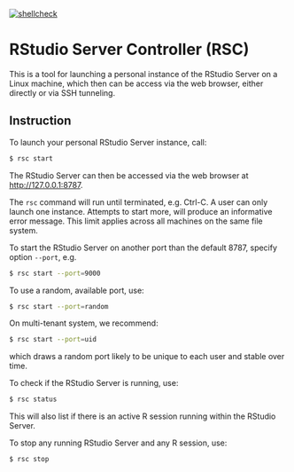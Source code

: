 [![shellcheck](https://github.com/UCSF-CBI/rstudio-server-controller/actions/workflows/shellcheck.yml/badge.svg)](https://github.com/UCSF-CBI/rstudio-server-controller/actions/workflows/shellcheck.yml)

# RStudio Server Controller (RSC)

This is a tool for launching a personal instance of the RStudio Server on a Linux machine, which then can be access via the web browser, either directly or via SSH tunneling.


## Instruction

To launch your personal RStudio Server instance, call:

```sh
$ rsc start
```

The RStudio Server can then be accessed via the web browser at <http://127.0.0.1:8787>.

The `rsc` command will run until terminated, e.g. Ctrl-C.  A user can only launch one instance.  Attempts to start more, will produce an informative error message.  This limit applies across all machines on the same file system.

To start the RStudio Server on another port than the default 8787, specify option `--port`, e.g.

```sh
$ rsc start --port=9000
```

To use a random, available port, use:

```sh
$ rsc start --port=random
```

On multi-tenant system, we recommend:

```sh
$ rsc start --port=uid
```

which draws a random port likely to be unique to each user and stable over time.


To check if the RStudio Server is running, use:

```sh
$ rsc status
```

This will also list if there is an active R session running within the RStudio Server.

To stop any running RStudio Server and any R session, use:

```sh
$ rsc stop
```
